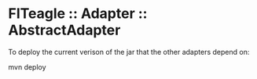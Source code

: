 FITeagle :: Adapter :: AbstractAdapter
=============================

 
To deploy the current verison of the jar that the other adapters depend on:



mvn deploy
